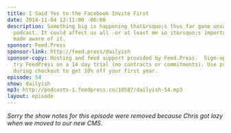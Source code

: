 ```yaml
---
title: I Said Yes to the Facebook Invite First
date: 2014-11-04 12:11:00 -06:00
description: Something big is happening that&rsquo;s thus far gone unsaid on this
  podcast. It could affect us all -or at least me so it&rsquo;s important you be
  made aware of it.
sponsor: Feed.Press
sponsor-link: http://feed.press/dailyish
sponsor-copy: Hosting and feed support provided by Feed.Press.  Sign-up today and
  try FeedPress on a 14 day trial (no contracts or commitments). Use promo code "dailyish"
  during checkout to get 10% off your first year.
episode: 54
show: dailyish
mp3: http://podcasts-1.feedpress.co/10587/dailyish-54.mp3
layout: episode
---
```


<em>Sorry the show notes for this episode were removed because Chris got lazy when we moved to our new CMS</em>.
